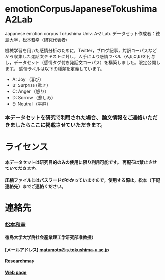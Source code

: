 # emotionCorpusJapaneseTokushimaA2Lab
Japanese emotion corpus Tokushima Univ. A-2 Lab.
データセット作成者：徳島大学，松本和幸（研究代表者）

機械学習を用いた感情分析のために，Twitter，ブログ記事，対訳コーパスなどから収集した発話文テキストに対し，人手により感情ラベル（A,B,C,E)を付与し，データセット（感情タグ付き発話文コーパス）を構築しました。限定公開します。
感情ラベルは以下の種類を定義しています。

- A: Joy （喜び）
- B: Surprise (驚き）
- C: Anger （怒り）
- D: Sorrow （悲しみ）
- E: Neutral （平静）

### 本データセットを研究で利用された場合、 論文情報をご連絡いただきましたらここに掲載させていただきます。

# ライセンス
#### 本データセットは研究目的のみの使用に限り利用可能です。 再配布は禁止させていてだきます。
#### 圧縮ファイルにはパスワードがかかっていますので，使用する際は，松本（下記連絡先）までご連絡ください。

# 連絡先
### [松本和幸](http://pub2.db.tokushima-u.ac.jp/ERD/person/174482/profile-ja.html) 
#### 徳島大学大学院社会産業理工学研究部准教授）
#### [メールアドレス] <matumoto@is.tokushima-u.ac.jp>
#### [Researchmap](https://researchmap.jp/read0156851)
#### [Web page](https://www-a2.is.tokushima-u.ac.jp/research)

